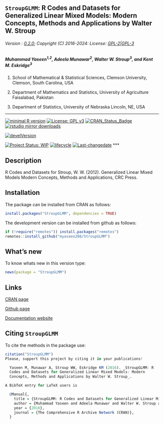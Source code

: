 
## `StroupGLMM`: R Codes and Datasets for Generalized Linear Mixed Models: Modern Concepts, Methods and Applications by Walter W. Stroup

###### Version : [0.2.0](https://myaseen208.com/StroupGLMM/); Copyright (C) 2016-2024: License: [GPL-2\|GPL-3](https://www.r-project.org/Licenses/)

##### *Muhammad Yaseen<sup>1,2</sup>, Adeela Munawar<sup>2</sup>, Walter W. Stroup<sup>3</sup>, and Kent M. Eskridge<sup>3</sup>*

1.  School of Mathematical & Statistical Sciences, Clemson University,
    Clemson, South Carolina, USA

2.  Department of Mathematics and Statistics, University of Agriculture
    Faisalabad, Pakistan

3.  Department of Statistics, University of Nebraska Lincoln, NE, USA

------------------------------------------------------------------------

[![minimal R
version](https://img.shields.io/badge/R%3E%3D-3.5.0-6666ff.svg)](https://cran.r-project.org/)
[![License: GPL
v3](https://img.shields.io/badge/License-GPL%20v3-blue.svg)](https://www.gnu.org/licenses/gpl-3.0)
[![CRAN_Status_Badge](https://www.r-pkg.org/badges/version-last-release/StroupGLMM)](https://cran.r-project.org/package=StroupGLMM)
[![rstudio mirror
downloads](https://cranlogs.r-pkg.org/badges/grand-total/StroupGLMM?color=green)](https://CRAN.R-project.org/package=StroupGLMM)
<!-- [![packageversion](https://img.shields.io/badge/Package%20version-0.2.3.3-orange.svg)](https://github.com/myaseen208/StroupGLMM) -->

[![develVersion](https://img.shields.io/badge/devel%20version-0.1.0-orange.svg)](https://github.com/myaseen208/StroupGLMM)

<!-- [![GitHub Download Count](https://github-basic-badges.herokuapp.com/downloads/myaseen208/StroupGLMM/total.svg)] -->

[![Project Status:
WIP](https://www.repostatus.org/badges/latest/inactive.svg)](https://www.repostatus.org/#inactive)
[![lifecycle](https://img.shields.io/badge/lifecycle-stable-brightgreen.svg)](https://lifecycle.r-lib.org/articles/stages.html#stable)
[![Last-changedate](https://img.shields.io/badge/last%20change-2024--10--02-yellowgreen.svg)](https://github.com/myaseen208/StroupGLMM)
\*\*\*

## Description

R Codes and Datasets for Stroup, W. W. (2012). Generalized Linear Mixed
Models Modern Concepts, Methods and Applications, CRC Press.

## Installation

The package can be installed from CRAN as follows:

``` r
install.packages("StroupGLMM", dependencies = TRUE)
```

The development version can be installed from github as follows:

``` r
if (!require("remotes")) install.packages("remotes")
remotes::install_github("myaseen208/StroupGLMM")
```

## What’s new

To know whats new in this version type:

``` r
news(package = "StroupGLMM")
```

## Links

[CRAN page](https://cran.r-project.org/package=StroupGLMM)

[Github page](https://github.com/myaseen208/StroupGLMM)

[Documentation website](https://myaseen208.com/StroupGLMM/)

## Citing `StroupGLMM`

To cite the methods in the package use:

``` r
citation("StroupGLMM")
Please, support this project by citing it in your publications!

  Yaseen M, Munawar A, Stroup WW, Eskridge KM (2016). _StroupGLMM: R
  Codes and Datasets for Generalized Linear Mixed Models: Modern
  Concepts, Methods and Applications by Walter W. Stroup_.

A BibTeX entry for LaTeX users is

  @Manual{,
    title = {StroupGLMM: R Codes and Datasets for Generalized Linear Mixed Models: Modern Concepts, Methods and Applications by Walter W. Stroup},
    author = {Muhammad Yaseen and Adeela Munawar and Walter W. Stroup and Kent M. Eskridge},
    year = {2016},
    journal = {The Comprehensive R Archive Network (CRAN)},
  }
```
